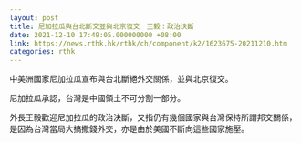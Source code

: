```yaml
---
layout: post
title: 尼加拉瓜與台北斷交並與北京復交　王毅：政治決斷
date: 2021-12-10 17:49:05.000000000 +08:00
link: https://news.rthk.hk/rthk/ch/component/k2/1623675-20211210.htm
categories: rthk
---
```


中美洲國家尼加拉瓜宣布與台北斷絕外交關係，並與北京復交。

尼加拉瓜承認，台灣是中國領土不可分割一部分。

外長王毅歡迎尼加拉瓜的政治決斷，又指仍有幾個國家與台灣保持所謂邦交關係，是因為台灣當局大搞撒錢外交，亦是由於美國不斷向這些國家施壓。
